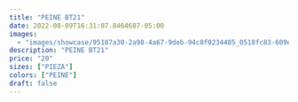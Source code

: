 ```yaml
---
title: "PEINE BT21"
date: 2022-08-09T16:31:07.8464687-05:00
images:
  - "images/showcase/95187a30-2a98-4a67-9deb-94c8f0234485_0518fc83-609e-457a-924b-89693b8c80d3.webp"
description: "PEINE BT21"
price: "20"
sizes: ["PIEZA"]
colors: ["PEINE"]
draft: false
---
```

